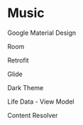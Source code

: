 # Music
 
Google Material Design

Room

Retrofit

Glide

Dark Theme

Life Data - View Model

Content Resolver
